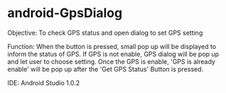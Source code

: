 android-GpsDialog
=================
Objective:
To check GPS status and open dialog to set GPS setting

Function:
When the button is pressed, small pop up will be displayed to inform the status of GPS. If GPS is not enable, GPS dialog will be pop up and let user to choose setting. Once the GPS is enable, 'GPS is already enable' will be pop up after the 'Get GPS Status' Button is pressed.

IDE:
Android Studio 1.0.2
